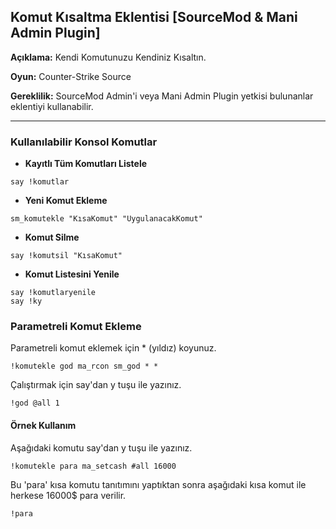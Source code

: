 ## Komut Kısaltma Eklentisi [SourceMod & Mani Admin Plugin]

**Açıklama:** Kendi Komutunuzu Kendiniz Kısaltın.

**Oyun:** Counter-Strike Source

**Gereklilik:** SourceMod Admin'i veya Mani Admin Plugin yetkisi bulunanlar eklentiyi kullanabilir.
***

### Kullanılabilir Konsol Komutlar
- **Kayıtlı Tüm Komutları Listele**
```
say !komutlar
```
- **Yeni Komut Ekleme**
```
sm_komutekle "KısaKomut" "UygulanacakKomut"
```
- **Komut Silme**
```
say !komutsil "KısaKomut"
```
- **Komut Listesini Yenile**
```
say !komutlaryenile
say !ky
```

### Parametreli Komut Ekleme
Parametreli komut eklemek için * (yıldız) koyunuz.
```
!komutekle god ma_rcon sm_god * *
```
Çalıştırmak için say'dan y tuşu ile yazınız.
```
!god @all 1
```

#### Örnek Kullanım
Aşağıdaki komutu say'dan y tuşu ile yazınız.
```
!komutekle para ma_setcash #all 16000
```
Bu 'para' kısa komutu tanıtımını yaptıktan sonra aşağıdaki kısa komut ile herkese 16000$ para verilir.
```
!para
```